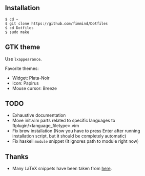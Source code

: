## Installation
```shell
$ cd ~
$ git clone https://github.com/fimmind/Dotfiles
$ cd Dotfiles
$ sudo make
```

## GTK theme
Use `lxappearance`.

Favorite themes:
* Widget: Plata-Noir
* Icon: Papirus
* Mouse cursor: Breeze

## TODO
* Exhaustive documentation
* Move init.vim parts related to specific languages to ftplugin/<language\_filetype>.vim
* Fix brew installation (Now you have to press Enter after running installation script, but it should be completely automatic)
* Fix haskell `module` snippet (It ignores path to module right now)

## Thanks
* Many LaTeX snippets have been taken from [here](https://github.com/gillescastel/latex-snippets).
